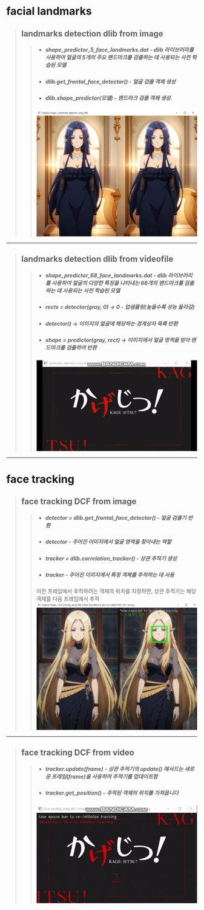 # facial landmarks
> ## landmarks detection dlib from image
> > + ##### shape_predictor_5_face_landmarks.dat - dlib 라이브러리를 사용하여 얼굴의 5개의 주요 랜드마크를 검출하는 데 사용되는 사전 학습된 모델
> > + ##### dlib.get_frontal_face_detector() - 얼굴 검출 객체 생성
> > + ##### dlib.shape_predictor(모델) - 랜드마크 검출 객체 생성.
> > ![landmarks detection image gamma](./Images/landmarks_detection_gamma.PNG)
- - -
> ## landmarks detection dlib from videofile
> > + ##### shape_predictor_68_face_landmarks.dat - dlib 라이브러리를 사용하여 얼굴의 다양한 특징을 나타내는 68개의 랜드마크를 검출하는 데 사용되는 사전 학습된 모델
> > + ##### rects = detector(gray, 0) -> 0 - 업샘플링(높을수록 성능 올라감)
> > + ##### detector() -> 이미지의 얼굴에 해당하는 경계상자 목록 반환
> > + ##### shape = predictor(gray, rect) -> 이미지에서 얼굴 영역을 받아 랜드마크를 검출하여 반환
> > ![landmarks detection video](./Images/landmarks_detection.gif)
- - -
# face tracking
> ## face tracking DCF from image
> > + ##### detector = dlib.get_frontal_face_detector() - 얼굴 검출기 반환
> > + ##### detector - 주어진 이미지에서 얼굴 영역을 찾아내는 역할
> > + ##### tracker = dlib.correlation_tracker() - 상관 추적기 생성
> > + ##### tracker - 주어진 이미지에서 특정 객체를 추적하는 데 사용
> > 이전 프레임에서 추적하려는 객체의 위치를 지정하면, 상관 추적기는 해당 객체를 다음 프레임에서 추적 
> > ![face tracking DCF image alpha](./Images/face_tracking_alpha.PNG)
- - -
> ## face tracking DCF from video
> > + ##### tracker.update(frame) - 상관 추적기의 update() 메서드는 새로운 프레임(frame)을 사용하여 추적기를 업데이트함
> > + ##### tracker.get_position() - 추적된 객체의 위치를 가져옵니다 
> > ![face tracking DCF video](./Images/face_tracking.gif)

